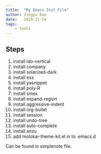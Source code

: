 ```yaml
---
title:  "My Emacs Init File"
author: Jingyu Bao
date:   2019-11-24
tags:
    - tools
---
```



## Steps

1. install ido-vertical
2. install company
3. install solarized-dark
4. install ess
5. install yasnippet
6. install poly-R
7. install smex
8. install expand-region
10. install aggressive-indent
11. install org-bullet
12. install session
13. install undo-tree
14. install auto-complete
15. install anzu
15. add molokai-theme-kit.el in to .emacs.d

Can be found in simplenote file.